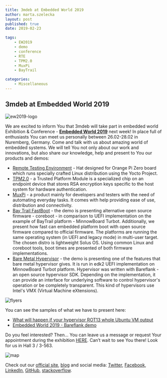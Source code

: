 ```yaml
---
title: 3mdeb at Embedded World 2019
author: marta.szelecka
layout: post
published: true
date: 2019-02-23

tags:
    - EW2019
    - demo
    - conference
    - RTE
    - TPM2.0
    - MuxPi
    - BayTrail

categories:
    - Miscellaneous
---
```


## 3mdeb at Embedded World 2019

![ew2019-logo](https://3mdeb.com/wp-content/uploads/2019/02/3mdeb-at-ew2019.jpg)

We are excited to inform You that 3mdeb will take part in embedded world
Exhibition & Conference - [**Embedded World 2019**](https://www.embedded-world.de/en/ausstellerprodukte/embwld19/exhibitor-43765140/3mdeb-embedded-systems-consulting-piotr-krol)
next week! In place full of enthusiasts You can meet us personally between
26.02-28.02 in Nuremberg, Germany. Come and talk with us about amazing world of
embedded systems. We will tell You not only about our work and innovations, but
also share our knowledge, help and present to You our products and demos:

* [Remote Testing Environment](https://cloud.3mdeb.com/index.php/s/Jt6PEtos7iznQkf) -
Hat designed for Orange Pi Zero board which runs
specially crafted Linux distribution using the Yocto Project.
* [TPM2.0](https://cloud.3mdeb.com/index.php/s/jKgCHCtTSQYejTa) -
a Trusted Platform Module is a specialized chip on an endpoint device that stores
RSA encryption keys specific to the host system for hardware
authentication.
* [MuxPi](https://cloud.3mdeb.com/index.php/s/WgpRzGYitfEYfBN) -
a product mainly for developers and testers with the
need of automating everyday tasks. It comes with help
providing ease of use, distribution and connectivity.
* [Bay Trail FastBoot](https://cloud.3mdeb.com/index.php/s/n2A3268kssiHJ96) -
the demo is presenting alternative open source firmware -
coreboot - in comparison to UEFI implementation on the example
of BayTrail platform - MinnowBoard Turbot. Additionally, we
present how fast can embedded platform boot with open source
firmware compared to official firmware. The platforms are running
the same operating system (in UEFI and legacy mode) in multi-user
target. The chosen distro is lightweight Solus OS. Using common
Linux and coreboot tools, boot times are presented of both
firmware implementations.
* [Bare Metal Hypervisor](https://cloud.3mdeb.com/index.php/s/QZPnMfXTsipQeES) -
the demo is presenting one of the features that bare metal
hypervisor gives. It is run in edk2 UEFI implementation on
MinnowBoard Turbot platform. Hypervisor was written with
Bareflank - an open source hypervisor SDK. Depending on the
implementation, it can provide an interface for underlying software
to control hypervisor's operation or be completely transparent. This
kind of hypervisors use Intel's VMX (Virtual Machine eXtensions).

![flyers](https://3mdeb.com/wp-content/uploads/2019/02/ew2019-fliers.png)

You can see the samples of what we have to present here:

* [What will happen if your hypervisor ROT13 whole Ubuntu VM output](https://asciinema.org/a/228858)
* [Embedded World 2019 - Bareflank demo ](https://asciinema.org/a/228849)

Do you feel interested? Then… You can leave us a message or request Your appointment
during the exhibition [HERE](https://www.embedded-world.de/en/ausstellerprodukte/embwld19/exhibitor-43765140/3mdeb-embedded-systems-consulting-piotr-krol#exhibitorcontact).
Can’t wait to see You there! Look for us in Hall 3 / 3-563.

![map](https://3mdeb.com/wp-content/uploads/2019/02/ew2019-booth.png)

Check out our [official site](https://3mdeb.com/), [blog](https://3mdeb.com/news-ideas/) and social media: [Twitter](https://twitter.com/3mdeb_com),
[Facebook](https://www.facebook.com/3mdeb), [LinkedIn](https://www.linkedin.com/company/3mdeb), [GitHub](https://github.com/3mdeb), [stackoverflow](https://stackoverflow.com/users/587395/piotr-kr%C3%B3l).
